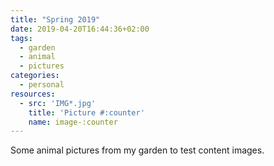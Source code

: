 ```yaml
---
title: "Spring 2019"
date: 2019-04-20T16:44:36+02:00
tags:
  - garden 
  - animal
  - pictures
categories:
  - personal
resources:
  - src: 'IMG*.jpg'
    title: 'Picture #:counter'
    name: image-:counter
---
```


Some animal pictures from my garden to test content images.


<!--more-->
